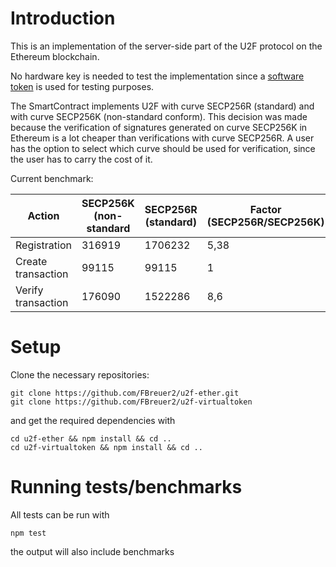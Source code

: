 # Introduction
This is an implementation of the server-side part of the U2F protocol on the Ethereum blockchain. 

No hardware key is needed to test the implementation since a [software token](https://github.com/FBreuer2/u2f-virtualtoken) is used for testing purposes.

The SmartContract implements U2F with curve SECP256R (standard) and with curve SECP256K (non-standard conform). This decision was made because the verification of signatures generated on curve SECP256K in Ethereum is a lot cheaper than verifications with curve SECP256R. A user has the option to select which curve should be used for verification, since the user has to carry the cost of it.


Current benchmark:

Action | SECP256K (non-standard | SECP256R (standard) | Factor (SECP256R/SECP256K)
------------ | ------------- | ------------- | -------------
Registration | 316919 | 1706232 | 5,38
Create transaction | 99115 | 99115 | 1
Verify transaction | 176090 | 1522286 | 8,6

# Setup
Clone the necessary repositories:
```
git clone https://github.com/FBreuer2/u2f-ether.git
git clone https://github.com/FBreuer2/u2f-virtualtoken
```
and get the required dependencies with

```
cd u2f-ether && npm install && cd ..
cd u2f-virtualtoken && npm install && cd ..
```

# Running tests/benchmarks
All tests can be run with
```
npm test
```
the output will also include benchmarks
